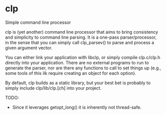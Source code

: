 # clp
Simple command line processor

clp is (yet another) command line processor that aims to bring consistency and simplicity
to command line parsing.  It is a one-pass parser/processor, in the sense that you can
simply call clp_parsev() to parse and process a given argument vector.

You can either link your application with libclp, or simply compile clp.c/clp.h directly
into your application.  There are no external programs to run to generate the parser,
nor are there any functions to call to set things up (e.g., some tools of this ilk
require creating an object for each option).

By default, clp builds as a static library, but your best bet is probably to simply
include clp/lib/clp.[ch] into your project.

TODO:
* Since it leverages getopt_long() it is inherently not thread-safe.
